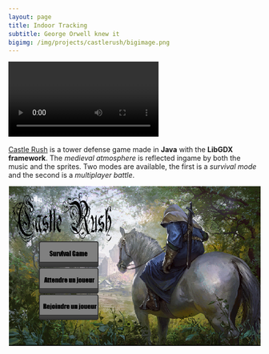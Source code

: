 ```yaml
---
layout: page
title: Indoor Tracking
subtitle: George Orwell knew it
bigimg: /img/projects/castlerush/bigimage.png
---
```


<video src="/img/projects/indoortracking/video.mp4" autoplay controls loop>text</video>


[Castle Rush](https://github.com/johan-gras/Castle-Rush) is a tower defense game made in **Java** with the **LibGDX framework**.
The *medieval atmosphere* is reflected ingame by both the music and the sprites.
Two modes are available, the first is a *survival mode* and the second is a *multiplayer battle*.

![alt text](/img/projects/castlerush/menu.png "Main menu")

